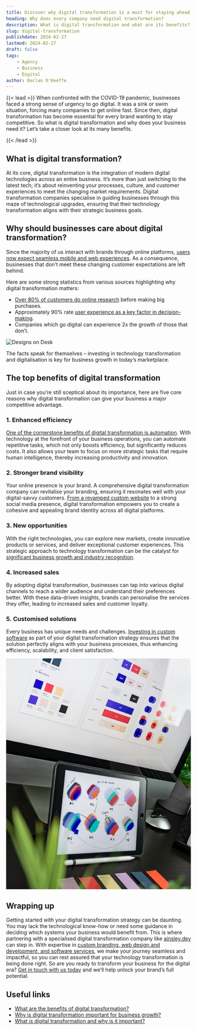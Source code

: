 ```yaml
---
title: Discover why digital transformation is a must for staying ahead in today's evolving marketplace.
heading: Why does every company need digital transformation?
description: What is digital transformation and what are its benefits? Discover why digital transformation is a must for staying ahead in today's evolving marketplace.
slug: digital-transformation
publishdate: 2024-02-27
lastmod: 2024-02-27
draft: false
tags:
    - Agency
    - Business
    - Digital
author: Declan O'Keeffe
---
```


{{< lead >}}
When confronted with the COVID-19 pandemic, businesses faced a strong sense of urgency to go digital. It was a sink or
swim situation, forcing many companies to get online fast. Since then, digital transformation has become essential for
every brand wanting to stay competitive. So what is digital transformation and why does your business need it? Let’s
take a closer look at its many benefits.

{{< /lead >}}

## What is digital transformation?

At its core, digital transformation is the integration of modern digital technologies across an entire business. It’s
more than just switching to the latest tech; it’s about reinventing your processes, culture, and customer experiences to
meet the changing market requirements. Digital transformation companies specialise in guiding businesses through this
maze of technological upgrades, ensuring that their technology transformation aligns with their strategic business
goals.

## Why should businesses care about digital transformation?

Since the majority of us interact with brands through online
platforms, [users now expect seamless mobile and web experiences](https://ainsley.dev/insights/enhance-website-navigation-menus-for-seo/).
As a consequence, businesses that don’t meet these changing customer expectations are left behind.

Here are some strong statistics from various sources highlighting why digital transformation matters:

* [Over 80% of customers do online research](https://saleslion.io/sales-statistics/81-of-shoppers-research-their-product-online-before-purchasing/#:~:text=According%20to%20the%20study%2C%2081,of%20remote%20selling%20as%20well.)
  before making big purchases.
* Approximately 90%
  rate [user experience as a key factor in decision-making](https://www.divami.com/blog/user-experience-its-impact-on-revenue-growth).
* Companies which go digital can experience 2x the growth of those that don’t.

![Designs on Desk](images/desk.jpg)

The facts speak for themselves – investing in technology transformation and digitalisation is key for business growth in
today’s marketplace.

## The top benefits of digital transformation

Just in case you’re still sceptical about its importance, here are five core reasons why digital transformation can give
your business a major competitive advantage.

### 1. Enhanced efficiency

[One of the cornerstone benefits of digital transformation is automation](https://enterprisersproject.com/article/2022/3/automation-digital-transformation-3-ways-they-go-together).
With technology at the forefront of your business operations, you can automate repetitive tasks, which not only boosts
efficiency, but significantly reduces costs. It also allows your team to focus on more strategic tasks that require
human intelligence, thereby increasing productivity and innovation.

### 2. Stronger brand visibility

Your online presence is your brand. A comprehensive digital transformation company can revitalise your branding,
ensuring it resonates well with your digital-savvy
customers. [From a revamped custom website](https://ainsley.dev/insights/prebuilt-vs-custom/) to a strong social media
presence, digital transformation empowers you to create a cohesive and appealing brand identity across all digital
platforms.

### 3. New opportunities

With the right technologies, you can explore new markets, create innovative products or services, and deliver
exceptional customer experiences. This strategic approach to technology transformation can be the catalyst
for [significant business growth and industry recognition](https://ainsley.dev/insights/decspets-ecommerce-award/).

### 4. Increased sales

By adopting digital transformation, businesses can tap into various digital channels to reach a wider audience and
understand their preferences better. With these data-driven insights, brands can personalise the services they offer,
leading to increased sales and customer loyalty.

### 5. Customised solutions

Every business has unique needs and
challenges. [Investing in custom software](/insights/benefits-of-custom-software-applications/) as part of your digital
transformation strategy ensures that the solution perfectly aligns with your business processes, thus enhancing
efficiency, scalability, and client satisfaction.

![Design Laptop](images/design-laptop.jpg)

## Wrapping up

Getting started with your digital transformation strategy can be daunting. You may lack the technological know-how or
need some guidance in deciding which systems your business would benefit from. This is where partnering with a
specialised digital transformation company like [ainsley.dev](http://ainsley.dev) can step in. With expertise
in [custom branding, web design and development, and software services](https://ainsley.dev/services/), we make your
journey seamless and impactful, so you can rest assured that your technology transformation is being done right. So are
you ready to transform your business for the digital era? [Get in touch with us today](https://ainsley.dev/contact/) and
we’ll help unlock your brand’s full potential.

## Useful links

* [What are the benefits of digital transformation?](https://www.virtru.com/blog/8-benefits-digital-transformation)
* [Why is digital transformation important for business growth?](https://www.itpro.com/strategy/29899/three-reasons-why-digital-transformation-is-essential-for-business-growth)
* [What is digital transformation and why is it important?](https://www.accenture.com/us-en/insights/digital-transformation-index#:~:text=Digital%20transformation%20is%20the%20process,for%20employees%2C%20customers%20and%20shareholders.)
